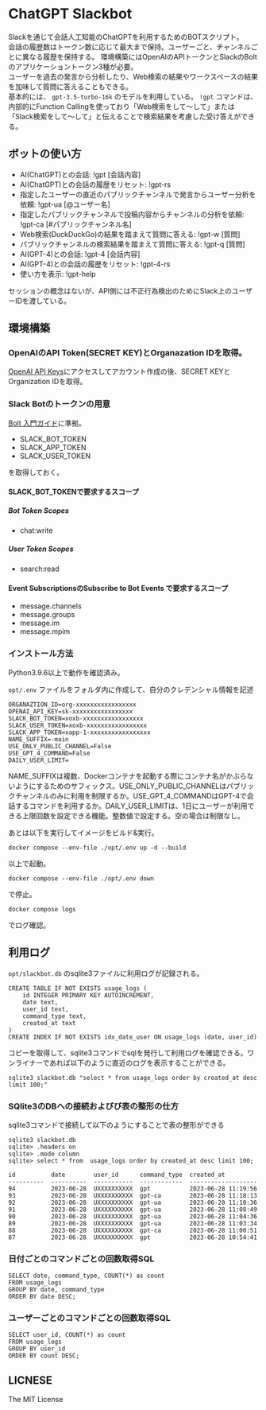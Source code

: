 # ChatGPT Slackbot

Slackを通じて会話人工知能のChatGPTを利用するためのBOTスクリプト。  
会話の履歴数はトークン数に応じて最大まで保持。ユーザーごと、チャンネルごとに異なる履歴を保持する。
環境構築にはOpenAIのAPIトークンとSlackのBoltのアプリケーショントークン3種が必要。  
ユーザーを過去の発言から分析したり、Web検索の結果やワークスペースの結果を加味して質問に答えることもできる。  
基本的には、 `gpt-3.5-turbo-16k` のモデルを利用している。 `!gpt` コマンドは、内部的にFunction Callingを使っており「Web検索をして～して」または「Slack検索をして～して」と伝えることで検索結果を考慮した受け答えができる。 

## ボットの使い方
- AI(ChatGPT)との会話: !gpt \[会話内容\]  
- AI(ChatGPT)との会話の履歴をリセット: !gpt-rs
- 指定したユーザーの直近のパブリックチャンネルで発言からユーザー分析を依頼: !gpt-ua \[@ユーザー名\]
- 指定したパブリックチャンネルで投稿内容からチャンネルの分析を依頼: !gpt-ca \[#パブリックチャンネル名\]
- Web検索(DuckDuckGo)の結果を踏まえて質問に答える: !gpt-w \[質問\]
- パブリックチャンネルの検索結果を踏まえて質問に答える: !gpt-q \[質問\]
- AI(GPT-4)との会話: !gpt-4 \[会話内容\]
- AI(GPT-4)との会話の履歴をリセット: !gpt-4-rs
- 使い方を表示: !gpt-help

セッションの概念はないが、API側には不正行為検出のためにSlack上のユーザーIDを渡している。

## 環境構築
### OpenAIのAPI Token(SECRET KEY)とOrganazation IDを取得。
[OpenAI API Keys](https://beta.openai.com/account/api-keys)にアクセスしてアカウント作成の後、SECRET KEYとOrganization IDを取得。

### Slack Botのトークンの用意
[Bolt 入門ガイド](https://slack.dev/bolt-python/ja-jp/tutorial/getting-started)に準拠。

- SLACK_BOT_TOKEN
- SLACK_APP_TOKEN
- SLACK_USER_TOKEN

を取得しておく。

#### SLACK_BOT_TOKENで要求するスコープ

##### Bot Token Scopes
- chat:write

##### User Token Scopes
- search:read

#### Event SubscriptionsのSubscribe to Bot Events で要求するスコープ

- message.channels
- message.groups
- message.im
- message.mpim

### インストール方法
Python3.9.6以上で動作を確認済み。

`opt/.env` ファイルをフォルダ内に作成して、自分のクレデンシャル情報を記述

```
ORGANAZTION_ID=org-xxxxxxxxxxxxxxxxx
OPENAI_API_KEY=sk-xxxxxxxxxxxxxxxxx
SLACK_BOT_TOKEN=xoxb-xxxxxxxxxxxxxxxxx
SLACK_USER_TOKEN=xoxb-xxxxxxxxxxxxxxxxx
SLACK_APP_TOKEN=xapp-1-xxxxxxxxxxxxxxxxx
NAME_SUFFIX=-main
USE_ONLY_PUBLIC_CHANNEL=False
USE_GPT_4_COMMAND=False
DAILY_USER_LIMIT=
```

NAME_SUFFIXは複数、Dockerコンテナを起動する際にコンテナ名がかぶらないようにするためのサフィックス。USE_ONLY_PUBLIC_CHANNELはパブリックチャンネルのみに利用を制限するか。USE_GPT_4_COMMANDはGPT-4で会話するコマンドを利用するか。DAILY_USER_LIMITは、1日にユーザーが利用できる上限回数を設定できる機能。整数値で設定する。空の場合は制限なし。

あとは以下を実行してイメージをビルド&実行。

```
docker compose --env-file ./opt/.env up -d --build
```

以上で起動。

```
docker compose --env-file ./opt/.env down
```

で停止。

```
docker compose logs
```
でログ確認。

## 利用ログ
`opt/slackbot.db` のsqlite3ファイルに利用ログが記録される。

```
CREATE TABLE IF NOT EXISTS usage_logs (
    id INTEGER PRIMARY KEY AUTOINCREMENT,
    date text,
    user_id text,
    command_type text,
    created_at text
)
CREATE INDEX IF NOT EXISTS idx_date_user ON usage_logs (date, user_id)
```

コピーを取得して、sqlite3コマンドでsqlを発行して利用ログを確認できる。ワンライナーであれば以下のように直近のログを表示することができる。  

```
sqlite3 slackbot.db "select * from usage_logs order by created_at desc limit 100;"
```

### SQlite3のDBへの接続およびび表の整形の仕方

sqlite3コマンドで接続して以下のようにすることで表の整形ができる

```
sqlite3 slackbot.db
sqlite> .headers on
sqlite> .mode column
sqlite> select * from  usage_logs order by created_at desc limit 100;
```

```
id          date        user_id      command_type  created_at
----------  ----------  -----------  ------------  -------------------
94          2023-06-28  UXXXXXXXXXX  gpt           2023-06-28 11:19:56
93          2023-06-28  UXXXXXXXXXX  gpt-ca        2023-06-28 11:18:13
92          2023-06-28  UXXXXXXXXXX  gpt-ua        2023-06-28 11:10:36
91          2023-06-28  UXXXXXXXXXX  gpt-ua        2023-06-28 11:08:49
90          2023-06-28  UXXXXXXXXXX  gpt-ua        2023-06-28 11:04:36
89          2023-06-28  UXXXXXXXXXX  gpt-ua        2023-06-28 11:03:34
88          2023-06-28  UXXXXXXXXXX  gpt-ca        2023-06-28 11:00:51
87          2023-06-28  UXXXXXXXXXX  gpt           2023-06-28 10:54:41
```

### 日付ごとのコマンドごとの回数取得SQL
```
SELECT date, command_type, COUNT(*) as count
FROM usage_logs
GROUP BY date, command_type
ORDER BY date DESC;
```

### ユーザーごとのコマンドごとの回数取得SQL
```
SELECT user_id, COUNT(*) as count
FROM usage_logs
GROUP BY user_id
ORDER BY count DESC;
```

## LICNESE
The MIT License
